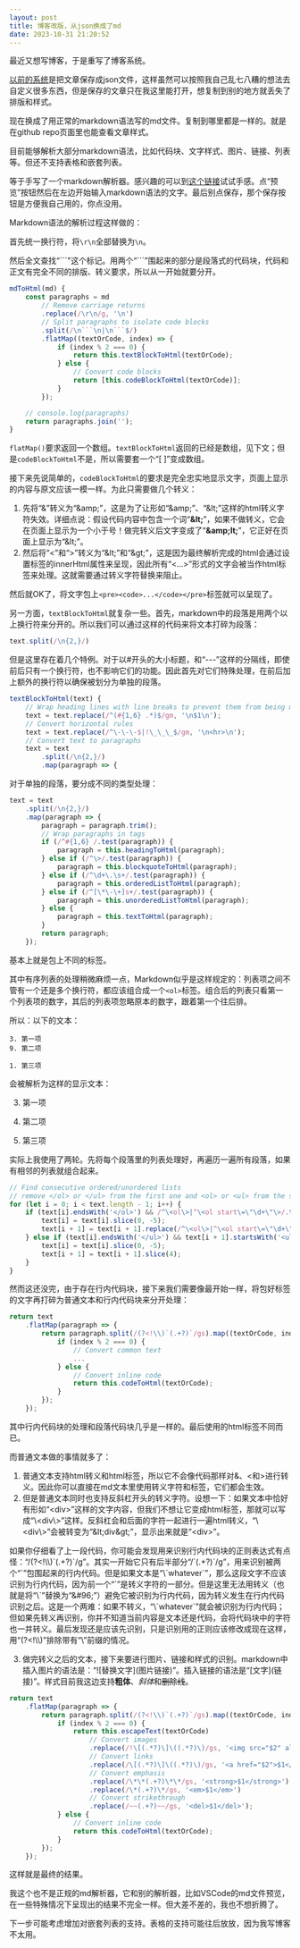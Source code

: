 ```yaml
---
layout: post
title: 博客改版，从json换成了md
date: 2023-10-31 21:20:52
---
```


最近又想写博客，于是重写了博客系统。

[以前的系统](/2018/06/24/用Github-Pages写博客.html)是把文章保存成json文件，这样虽然可以按照我自己乱七八糟的想法去自定义很多东西，但是保存的文章只在我这里能打开，想复制到别的地方就丢失了排版和样式。

现在换成了用正常的markdown语法写的md文件。复制到哪里都是一样的。就是在github repo页面里也能查看文章样式。

目前能够解析大部分markdown语法，比如代码块、文字样式、图片、链接、列表等。但还不支持表格和嵌套列表。

等于手写了一个markdown解析器。感兴趣的可以到[这个链接](/blog/editor.html)试试手感。点“预览”按钮然后在左边开始输入markdown语法的文字。最后别点保存，那个保存按钮是方便我自己用的，你点没用。

Markdown语法的解析过程这样做的：

首先统一换行符，将`\r\n`全部替换为`\n`。

然后全文查找“\`\`\`"这个标记。用两个“\`\`\`”围起来的部分是段落式的代码块，代码和正文有完全不同的排版、转义要求，所以从一开始就要分开。

```javascript
mdToHtml(md) {
    const paragraphs = md
        // Remove carriage returns
        .replace(/\r\n/g, '\n')
        // Split paragraphs to isolate code blocks
        .split(/\n```\n|\n```$/)
        .flatMap((textOrCode, index) => {
            if (index % 2 === 0) {
                return this.textBlockToHtml(textOrCode);
            } else {
                // Convert code blocks
                return [this.codeBlockToHtml(textOrCode)];
            }
        });

    // console.log(paragraphs)
    return paragraphs.join('');
}
```
`flatMap()`要求返回一个数组。`textBlockToHtml`返回的已经是数组，见下文；但是`codeBlockToHtml`不是，所以需要套一个“[ ]”变成数组。

接下来先说简单的，`codeBlockToHtml`的要求是完全忠实地显示文字，页面上显示的内容与原文应该一模一样。为此只需要做几个转义：

1. 先将“&”转义为“\&amp;”，这是为了让形如“\&amp;”、“\&lt;”这样的html转义字符失效。详细点说：假设代码内容中包含一个词“**\&lt;**”，如果不做转义，它会在页面上显示为一个小于号！做完转义后文字变成了“**\&amp;lt;**”，它正好在页面上显示为“\&lt;”。
2. 然后将“<”和“>”转义为“\&lt;”和“\&gt;”，这是因为最终解析完成的html会通过设置标签的innerHtml属性来呈现，因此所有“<...>”形式的文字会被当作html标签来处理。这就需要通过转义字符替换来阻止。

然后就OK了，将文字包上`<pre><code>...</code></pre>`标签就可以呈现了。

另一方面，`textBlockToHtml`就复杂一些。首先，markdown中的段落是用两个以上换行符来分开的。所以我们可以通过这样的代码来将文本打碎为段落：

```javascript
text.split(/\n{2,}/)
```

但是这里存在着几个特例。对于以#开头的大小标题，和“---”这样的分隔线，即使前后只有一个换行符，也不影响它们的功能。因此首先对它们特殊处理，在前后加上额外的换行符以确保被划分为单独的段落。

```javascript
textBlockToHtml(text) {
    // Wrap heading lines with line breaks to prevent them from being merged into paragraphs
    text = text.replace(/^(#{1,6} .*)$/gm, '\n$1\n');
    // Convert horizontal rules
    text = text.replace(/^\-\-\-$|!\_\_\_$/gm, '\n<hr>\n');
    // Convert text to paragraphs
    text = text
        .split(/\n{2,}/)
        .map(paragraph => {
```

对于单独的段落，要分成不同的类型处理：

```javascript
text = text
    .split(/\n{2,}/)
    .map(paragraph => {
        paragraph = paragraph.trim();
        // Wrap paragraphs in tags
        if (/^#{1,6} /.test(paragraph)) {
            paragraph = this.headingToHtml(paragraph);
        } else if (/^\>/.test(paragraph)) {
            paragraph = this.blockquoteToHtml(paragraph);
        } else if (/^\d+\.\s+/.test(paragraph)) {
            paragraph = this.orderedListToHtml(paragraph);
        } else if (/^[\*\-\+]s+/.test(paragraph)) {
            paragraph = this.unorderedListToHtml(paragraph);
        } else {
            paragraph = this.textToHtml(paragraph);
        }
        return paragraph;
    });
```

基本上就是包上不同的标签。

其中有序列表的处理稍微麻烦一点，Markdown似乎是这样规定的：列表项之间不管有一个还是多个换行符，都应该组合成一个`<ol>`标签。组合后的列表只看第一个列表项的数字，其后的列表项忽略原本的数字，跟着第一个往后排。

所以：以下的文本：

```
3. 第一项
9. 第二项

1. 第三项
```

会被解析为这样的显示文本：

3. 第一项
9. 第二项

1. 第三项

实际上我使用了两轮。先将每个段落里的列表处理好，再遍历一遍所有段落，如果有相邻的列表就组合起来。

```javascript
// Find consecutive ordered/unordered lists
// remove </ol> or </ul> from the first one and <ol> or <ul> from the second one
for (let i = 0; i < text.length - 1; i++) {
    if (text[i].endsWith('</ol>') && /^\<ol\>|^\<ol start\=\"\d+\"\>/.test(text[i + 1])) {
        text[i] = text[i].slice(0, -5);
        text[i + 1] = text[i + 1].replace(/^\<ol\>|^\<ol start\=\"\d+\"\>/, '');
    } else if (text[i].endsWith('</ul>') && text[i + 1].startsWith('<ul>')) {
        text[i] = text[i].slice(0, -5);
        text[i + 1] = text[i + 1].slice(4);
    }
}
```

然而这还没完，由于存在行内代码块，接下来我们需要像最开始一样，将包好标签的文字再打碎为普通文本和行内代码块来分开处理：

```javascript
return text
    .flatMap(paragraph => {
        return paragraph.split(/(?<!\\)`(.+?)`/gs).map((textOrCode, index) => {
            if (index % 2 === 0) {
                // Convert common text
                ...
            } else {
                // Convert inline code
                return this.codeToHtml(textOrCode);
            }
        });
    });
```

其中行内代码块的处理和段落代码块几乎是一样的。最后使用的html标签不同而已。

而普通文本做的事情就多了：

1. 普通文本支持html转义和html标签，所以它不会像代码那样对&、\<和\>进行转义。因此你可以直接在md文本里使用转义字符和标签，它们都会生效。
2. 但是普通文本同时也支持反斜杠开头的转义字符。设想一下：如果文本中恰好有形如“\<div\>”这样的文字内容，但我们不想让它变成html标签，那就可以写成“\\\<div\\\>”这样。反斜杠会和后面的字符一起进行一遍html转义，“\\\<div\\\>”会被转变为“\&lt;div\&gt;”，显示出来就是“\<div\>”。

如果你仔细看了上一段代码，你可能会发现用来识别行内代码块的正则表达式有点怪：“/(?\<!\\\\)\`(.+?)\`/g”。其实一开始它只有后半部分“/\`(.+?)\`/g”，用来识别被两个“\`”包围起来的行内代码。但是如果文本是“\\\`whatever\`”，那么这段文字不应该识别为行内代码，因为前一个“\`”是转义字符的一部分。但是这里无法用转义（也就是将“\\\`”替换为“\&#96;”）避免它被识别为行内代码，因为转义发生在行内代码识别之后。这是一个两难：如果不转义，“\\\`whatever\`”就会被识别为行内代码；但如果先转义再识别，你并不知道当前内容是文本还是代码，会将代码块中的字符也一并转义。最后发现还是应该先识别，只是识别用的正则应该修改成现在这样，用“(?\<!\\\\)”排除带有“\\”前缀的情况。

3. 做完转义之后的文本，接下来要进行图片、链接和样式的识别。markdown中插入图片的语法是：“!\[替换文字\]\(图片链接\)”。插入链接的语法是“\[文字\]\(链接\)”。样式目前我这边支持**粗体**、*斜体*和~~删除线~~。

```javascript
return text
    .flatMap(paragraph => {
        return paragraph.split(/(?<!\\)`(.+?)`/gs).map((textOrCode, index) => {
            if (index % 2 === 0) {
                return this.escapeText(textOrCode)
                    // Convert images
                    .replace(/!\[(.*?)\]\((.*?)\)/gs, '<img src="$2" alt="$1" class="img-fluid mb-3" style="max-width: 100%;">')
                    // Convert links
                    .replace(/\[(.*?)\]\((.*?)\)/gs, '<a href="$2">$1</a>')
                    // Convert emphasis
                    .replace(/\*\*(.+?)\*\*/gs, '<strong>$1</strong>')
                    .replace(/\*(.+?)\*/gs, '<em>$1</em>')
                    // Convert strikethrough
                    .replace(/~~(.+?)~~/gs, '<del>$1</del>');
            } else {
                // Convert inline code
                return this.codeToHtml(textOrCode);
            }
        });
    });
```

这样就是最终的结果。

我这个也不是正规的md解析器，它和别的解析器，比如VSCode的md文件预览，在一些特殊情况下呈现出的结果不完全一样。但大差不差的，我也不想折腾了。

下一步可能考虑增加对嵌套列表的支持。表格的支持可能往后放放，因为我写博客不太用。